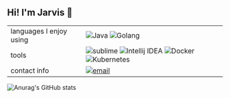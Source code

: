 <h2>Hi! I'm Jarvis 👋</h2>
<table>
<tr>
<td>
languages I enjoy using
</td>
<td>
<img alt="Java" src="https://img.shields.io/badge/Java-ED8B00?style=for-the-badge&logo=java&logoColor=white">
<img alt="Golang" src="https://img.shields.io/badge/Go-00ADD8?style=for-the-badge&logo=go&logoColor=white">
</td>
<tr>
<tr>
<td>
tools
</td>
<td>
<img alt="sublime" src="https://img.shields.io/badge/sublime_text-23575757?style=flat-square&logo=sublime-text&logoColor=important">
<img alt="Intellij IDEA" src="https://img.shields.io/badge/-IDEA-696969?style=flat-square&logo=intellij-idea&logoColor=fff">
<img alt="Docker" src="https://img.shields.io/badge/-Docker-696969?style=flat-square&logo=docker&logoColor=0091e2">
<img alt="Kubernetes" src="https://img.shields.io/badge/-Kubernetes-696969?style=flat-square&logo=kubernetes&logoColor=3371e3">
</td>
</tr>
<tr>
<td>contact info</td>
<td>
<a href="mailto:adam@jarvis.gg">
<img alt="email" src="https://img.shields.io/badge/Email-adam[at]jarvis[dot]gg-696969?style=flat-square&logo=microsoft-outlook&logoColor=0078d7">
</a>
</td>
</tr>
</table>

![Anurag's GitHub stats](https://github-readme-stats.vercel.app/api?username=jarvvski&count_private=true&show_icons=true&hide_border=true&theme=nord)
